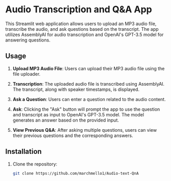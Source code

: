 # Audio Transcription and Q&A App

This Streamlit web application allows users to upload an MP3 audio file, transcribe the audio, and ask questions based on the transcript. The app utilizes AssemblyAI for audio transcription and OpenAI's GPT-3.5 model for answering questions.

## Usage

1. **Upload MP3 Audio File**: Users can upload their MP3 audio file using the file uploader.

2. **Transcription**: The uploaded audio file is transcribed using AssemblyAI. The transcript, along with speaker timestamps, is displayed.

3. **Ask a Question**: Users can enter a question related to the audio content.

4. **Ask**: Clicking the "Ask" button will prompt the app to use the question and transcript as input to OpenAI's GPT-3.5 model. The model generates an answer based on the provided input.

5. **View Previous Q&A**: After asking multiple questions, users can view their previous questions and the corresponding answers.

## Installation

1. Clone the repository:

   ```bash
   git clone https://github.com/marchmello1/Audio-text-QnA
